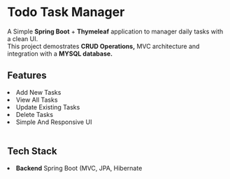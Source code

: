<h1>Todo Task Manager</h1>
<p>
  A Simple <b>Spring Boot</b> + <b>Thymeleaf</b> application to manager daily tasks with a clean UI.<br>
  This project demostrates <b>CRUD Operations,</b> MVC architecture and integration with a <b>MYSQL database.</b>
</p>

<h2>Features</h2>
<li>Add New Tasks</li>
<li>View All Tasks</li>
<li>Update Existing Tasks</li>
<li>Delete Tasks</li>
<li>Simple And Responsive UI</li>
<br>

<h2>Tech Stack</h2>
<li><b>Backend</b> Spring Boot (MVC, JPA, Hibernate</li>
